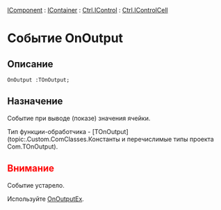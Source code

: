 ﻿---
Link: .Ctrl.IControlCell.@OnOutput
---

[IComponent](topic:Com.Custom.ComClasses.IComponent.Default) :
[IContainer](topic:Com.Custom.ComClasses.IContainer.Default) :
[Ctrl.IControl](topic:Com.Custom.ComClasses.Ctrl.IControl.Default) :
[Ctrl.IControlCell](Default)

# Событие OnOutput

## Описание

    OnOutput :TOnOutput;

## Назначение

Событие при выводе (показе) значения ячейки.

Тип функции-обработчика -
[TOnOutput](topic:.Custom.ComClasses.Константы и перечислимые типы проекта Com.TOnOutput).

## <span style="color:red">Внимание</span>

Событие устарело.

Используйте [OnOutputEx](OnOutputEx).